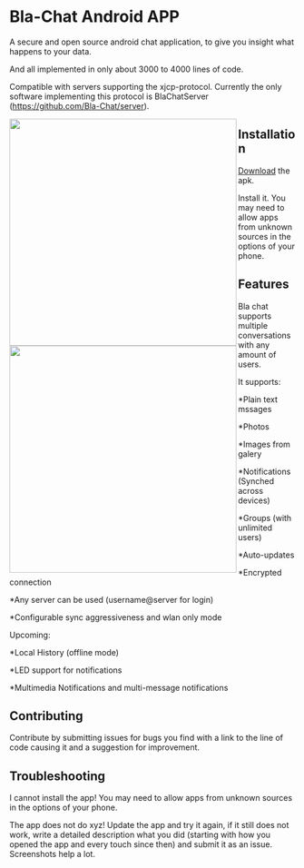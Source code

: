 Bla-Chat Android APP
====================

A secure and open source android chat application, to give you insight what happens to your data.

And all implemented in only about 3000 to 4000 lines of code.

Compatible with servers supporting the xjcp-protocol.
Currently the only software implementing this protocol is BlaChatServer (https://github.com/Bla-Chat/server).

<a href="http://www.michaelfuerst.de/wordpress/wp-content/uploads/2015/02/BlaAndroidMessages.png"><img src="http://www.michaelfuerst.de/wordpress/wp-content/uploads/2015/02/BlaAndroidMessages.png" align="left" height="400" ></a>
<a href="http://www.michaelfuerst.de/wordpress/wp-content/uploads/2015/02/BlaAndroidChats.png"><img src="http://www.michaelfuerst.de/wordpress/wp-content/uploads/2015/02/BlaAndroidChats.png" align="left" height="400" ></a>

## Installation

<a href="https://github.com/Bla-Chat/Android/blob/master/app/bla.apk?raw=true">Download</a> the apk.

Install it. You may need to allow apps from unknown sources in the options of your phone.

## Features

Bla chat supports multiple conversations with any amount of users.

It supports:

*Plain text mssages

*Photos

*Images from galery

*Notifications (Synched across devices)

*Groups (with unlimited users)

*Auto-updates

*Encrypted connection

*Any server can be used (username@server for login)

*Configurable sync aggressiveness and wlan only mode

Upcoming:

*Local History (offline mode)

*LED support for notifications

*Multimedia Notifications and multi-message notifications

## Contributing

Contribute by submitting issues for bugs you find with a link to the line of code causing it and a suggestion for improvement.

## Troubleshooting

I cannot install the app! You may need to allow apps from unknown sources in the options of your phone.

The app does not do xyz! Update the app and try it again, if it still does not work, write a detailed description what you did (starting with how you opened the app and every touch since then) and submit it as an issue. Screenshots help a lot. 

